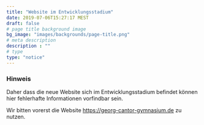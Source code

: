 ```yaml
---
title: "Website im Entwicklungsstadium"
date: 2019-07-06T15:27:17 MEST
draft: false
# page title background image
bg_image: "images/backgrounds/page-title.png"
# meta description
description : ""
# type
type: "notice"
---
```



### Hinweis

Daher dass die neue Website sich im Entwicklungsstadium befindet können hier fehlerhafte Informationen vorfindbar sein.

Wir bitten vorerst die Website https://georg-cantor-gymnasium.de zu nutzen.
